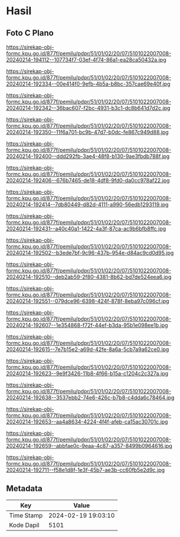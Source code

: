 # Hasil

## Foto C Plano

https://sirekap-obj-formc.kpu.go.id/877f/pemilu/pdpr/51/01/02/20/07/5101022007008-20240214-194112--107734f7-03ef-4f74-86a1-ea28ca50432a.jpg

https://sirekap-obj-formc.kpu.go.id/877f/pemilu/pdpr/51/01/02/20/07/5101022007008-20240214-192334--00e414f0-9efb-4b5a-b8bc-357cae69e40f.jpg

https://sirekap-obj-formc.kpu.go.id/877f/pemilu/pdpr/51/01/02/20/07/5101022007008-20240214-192342--36bac607-f2bc-4931-b3c1-dc8b641d7d2c.jpg

https://sirekap-obj-formc.kpu.go.id/877f/pemilu/pdpr/51/01/02/20/07/5101022007008-20240214-192350--11f6a701-bc9b-47d7-b0dc-fe867c949d88.jpg

https://sirekap-obj-formc.kpu.go.id/877f/pemilu/pdpr/51/01/02/20/07/5101022007008-20240214-192400--ddd292fb-3ae4-48f8-b130-9ae3fbdb788f.jpg

https://sirekap-obj-formc.kpu.go.id/877f/pemilu/pdpr/51/01/02/20/07/5101022007008-20240214-192406--676b7465-de18-4df8-9fd0-da0cc978af22.jpg

https://sirekap-obj-formc.kpu.go.id/877f/pemilu/pdpr/51/01/02/20/07/5101022007008-20240214-192414--7db80449-d82d-4111-a990-56edb1293119.jpg

https://sirekap-obj-formc.kpu.go.id/877f/pemilu/pdpr/51/01/02/20/07/5101022007008-20240214-192431--a40c40a1-1422-4a3f-87ca-ac9b6bfb8ffc.jpg

https://sirekap-obj-formc.kpu.go.id/877f/pemilu/pdpr/51/01/02/20/07/5101022007008-20240214-192502--b3ede7bf-9c96-437b-954e-d84ac9cd0d95.jpg

https://sirekap-obj-formc.kpu.go.id/877f/pemilu/pdpr/51/01/02/20/07/5101022007008-20240214-192510--deb2ab59-2f80-4381-8b62-bd7de524eea6.jpg

https://sirekap-obj-formc.kpu.go.id/877f/pemilu/pdpr/51/01/02/20/07/5101022007008-20240214-192551--079dce96-6398-424f-878f-8eba97c096cf.jpg

https://sirekap-obj-formc.kpu.go.id/877f/pemilu/pdpr/51/01/02/20/07/5101022007008-20240214-192607--1e354868-f72f-44ef-b3da-95b1e098ee1b.jpg

https://sirekap-obj-formc.kpu.go.id/877f/pemilu/pdpr/51/01/02/20/07/5101022007008-20240214-192615--7e7b15e2-a69d-42fe-8a6a-5cb7a9a62ce0.jpg

https://sirekap-obj-formc.kpu.go.id/877f/pemilu/pdpr/51/01/02/20/07/5101022007008-20240214-192623--9e9f3426-11b8-4f66-b15a-c1204c2c327a.jpg

https://sirekap-obj-formc.kpu.go.id/877f/pemilu/pdpr/51/01/02/20/07/5101022007008-20240214-192638--3537ebb2-74e6-426c-b7b8-c4dda6c78464.jpg

https://sirekap-obj-formc.kpu.go.id/877f/pemilu/pdpr/51/01/02/20/07/5101022007008-20240214-192653--aa4a8634-4224-4f4f-afeb-ca15ac30701c.jpg

https://sirekap-obj-formc.kpu.go.id/877f/pemilu/pdpr/51/01/02/20/07/5101022007008-20240214-192659--abbfae0c-9eaa-4c87-a357-8499b0964616.jpg

https://sirekap-obj-formc.kpu.go.id/877f/pemilu/pdpr/51/01/02/20/07/5101022007008-20240214-192711--f58e1d8f-1e3f-45b7-ae3b-cc60fb5e2d9c.jpg


## Metadata

| Key        | Value               |
| ---------- | ------------------- |
| Time Stamp | 2024-02-19 19:03:10 |
| Kode Dapil | 5101                |



